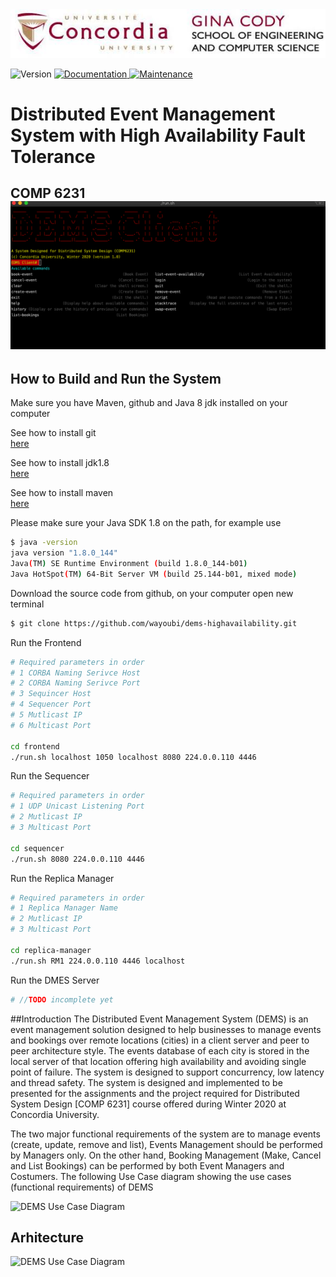 <img alt="Concordia University" src="resources/ginacody.jpeg" />
<p>
  <img alt="Version" src="https://img.shields.io/badge/version-0.9.01-blue.svg?cacheSeconds=2592000" />
  <a href="https://github.com/wayoubi/RiskGame/wiki">
    <img alt="Documentation" src="https://img.shields.io/badge/documentation-yes-brightgreen.svg" target="_blank" />
  </a>
  <a href="https://github.com/kefranabg/readme-md-generator/graphs/commit-activity">
    <img alt="Maintenance" src="https://img.shields.io/badge/Maintained%3F-yes-green.svg" target="_blank" />
  </a>
  <h1>Distributed Event Management System with High Availability Fault Tolerance</h1>
  <h2>COMP 6231</hw>
  <br/>
  <img src="resources/banner.png" />
</p>

## How to Build and Run the System
Make sure you have Maven, github and Java 8 jdk installed on your computer

See how to install git  
[here](https://git-scm.com/book/en/v2/Getting-Started-Installing-Git)

See how to install jdk1.8  
[here](https://docs.oracle.com/javase/8/docs/technotes/guides/install/install_overview.html)

See how to install maven  
[here](https://maven.apache.org/install.html)

Please make sure your Java SDK 1.8 on the path, for example use
```sh 
$ java -version
java version "1.8.0_144"
Java(TM) SE Runtime Environment (build 1.8.0_144-b01)
Java HotSpot(TM) 64-Bit Server VM (build 25.144-b01, mixed mode)
```

Download the source code from github, on your computer open new terminal
```sh 
$ git clone https://github.com/wayoubi/dems-highavailability.git
```
Run the Frontend
```sh 
# Required parameters in order 
# 1 CORBA Naming Serivce Host
# 2 CORBA Naming Serivce Port
# 3 Sequincer Host
# 4 Sequencer Port
# 5 Mutlicast IP
# 6 Multicast Port  

cd frontend
./run.sh localhost 1050 localhost 8080 224.0.0.110 4446
```

Run the Sequencer
```sh 
# Required parameters in order 
# 1 UDP Unicast Listening Port 
# 2 Mutlicast IP
# 3 Multicast Port  

cd sequencer
./run.sh 8080 224.0.0.110 4446
```

Run the Replica Manager
```sh 
# Required parameters in order
# 1 Replica Manager Name
# 2 Mutlicast IP
# 3 Multicast Port  

cd replica-manager
./run.sh RM1 224.0.0.110 4446 localhost
```

Run the DMES Server
```sh 
# //TODO incomplete yet
```

##Introduction
The Distributed Event Management System (DEMS) is an event management solution designed to help businesses to manage events and bookings over remote locations (cities) in a client server and peer to peer architecture style. The events database of each city is stored in the local server of that location offering high availability and avoiding single point of failure. The system is designed to support concurrency, low latency and thread safety. The system is designed and implemented to be presented for the assignments and the project required for Distributed System Design [COMP 6231] course offered during Winter 2020 at Concordia University. 

The two major functional requirements of the system are to manage events (create, update, remove and list), Events Management should be performed by Managers only. On the other hand, Booking Management (Make, Cancel and List Bookings) can be performed by both Event Managers and Costumers. The following Use Case diagram showing the use cases (functional requirements) of DEMS

![DEMS Use Case Diagram](images/usecase.png)

## Arhitecture

![DEMS Use Case Diagram](images/architecture.png)
